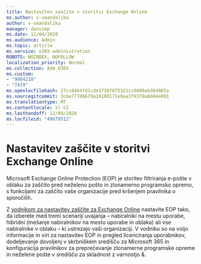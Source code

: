 ```yaml
---
title: Nastavitev zaščite v storitvi Exchange Online
ms.author: v-smandalika
author: v-smandalika
manager: dansimp
ms.date: 12/04/2020
ms.audience: Admin
ms.topic: article
ms.service: o365-administration
ROBOTS: NOINDEX, NOFOLLOW
localization_priority: Normal
ms.collection: Adm_O365
ms.custom:
- "9004218"
- "7419"
ms.openlocfilehash: 27cc84b4fd1cde1738f875321cc6609ab384065a
ms.sourcegitcommit: 3c6e777d6679a24108171e9aa3f9379a8d44e001
ms.translationtype: MT
ms.contentlocale: sl-SI
ms.lasthandoff: 12/09/2020
ms.locfileid: "49679512"
---
```

# <a name="set-up-exchange-online-protection"></a>Nastavitev zaščite v storitvi Exchange Online

Microsoft Exchange Online Protection (EOP) je storitev filtriranja e-pošte v oblaku za zaščito pred neželeno pošto in zlonamerno programsko opremo, s funkcijami za zaščito vaše organizacije pred kršenjem pravilnika o sporočilih.

Z [vodnikom za nastavitev zaščite za Exchange Online](https://admin.microsoft.com/adminportal/home#/modernonboarding/prepareyourenvironment) nastavite EOP tako, da izberete med tremi scenariji uvajanja – nabiralniki na mestu uporabe, hibridni (mešanje nabiralnikov na mestu uporabe in oblaka) ali vse nabiralnike v oblaku – ki ustrezajo vaši organizaciji. V vodniku so na voljo informacije in viri za nastavitev EOP in pregled licenciranja uporabnikov, dodeljevanje dovoljenj v skrbniškem središču za Microsoft 365 in konfiguracija pravilnikov za preprečevanje zlonamerne programske opreme in neželene pošte v središču za skladnost z varnostjo &.
